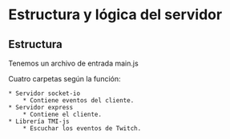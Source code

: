 # Estructura y lógica del servidor

## Estructura

Tenemos un archivo de entrada main.js

Cuatro carpetas según la función:

    * Servidor socket-io
        * Contiene eventos del cliente.
    * Servidor express
        * Contiene el cliente.
    * Librería TMI-js
        * Escuchar los eventos de Twitch.
